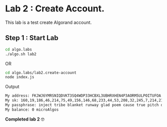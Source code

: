 # Lab 2 : Create Account.

This lab is a test create Algorand account.

## Step 1 : Start Lab

```sh
cd algo.labs
./algo.sh lab2
```

OR

```sh
cd algo.labs/lab2.create-account
node index.js
```

Output

```sh
My address: FKJWJ6YMRSNIQDVKT3SQ4WDP33HCBXL3UBHRXHEN4P3AORM5ULPOITUFOA
My sk: 160,19,186,46,214,75,49,156,146,68,233,44,53,208,32,245,7,214,212,251,6,118,96,201,94,243,225,251,163,129,15,94,42,147,100,251,12,140,154,136,14,170,158,229,14,88,111,222,206,32,221,123,160,79,27,156,141,227,246,7,69,157,162,222
My passphrase: inject tribe blanket runway glad poem cause true pitch dolphin motor leg project vivid daughter invite clown kite whale safe elevator there vacant able extend
My balance: 0 microAlgos
```

**Completed lab 2** :nerd_face:
